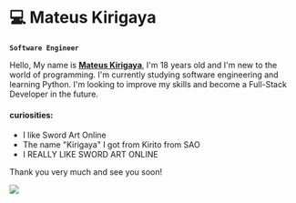# 💻 Mateus Kirigaya

 **`Software Engineer`**
 
 Hello, My name is [**Mateus Kirigaya**](contactoribes@gmail.com), I'm 18 years old and I'm new to the world of programming. I'm currently studying software engineering and learning Python. I'm looking to improve my skills and become a Full-Stack Developer in the future.

#### curiosities:
* I like Sword Art Online
* The name "Kirigaya" I got from Kirito from SAO
* I REALLY LIKE SWORD ART ONLINE

 Thank you very much and see you soon! 

   
<div> 
<a href="https://www.instagram.com/m.oribes?igsh=MWZrc3Z3Z2VjejFxOA==" target="_blank"><img src="https://img.shields.io/badge/-Instagram-%23E4405F?style=for-the-badge&logo=instagram&logoColor=white" target="_blank"></a>

